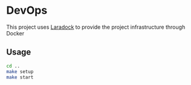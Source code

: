 # DevOps

This project uses [Laradock](http://laradock.io/) to provide the project infrastructure through Docker

## Usage

```sh
cd ..
make setup
make start
```
